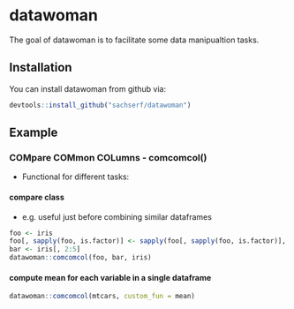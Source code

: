 # datawoman

The goal of datawoman is to facilitate some data manipualtion tasks.

## Installation

You can install datawoman from github via:

```R
devtools::install_github("sachserf/datawoman")
```

## Example

### COMpare COMmon COLumns - comcomcol()
- Functional for different tasks:

#### compare class
- e.g. useful just before combining similar dataframes 
```R
foo <- iris
foo[, sapply(foo, is.factor)] <- sapply(foo[, sapply(foo, is.factor)], as.character)
bar <- iris[, 2:5]
datawoman::comcomcol(foo, bar, iris)
```

#### compute mean for each variable in a single dataframe
```R
datawoman::comcomcol(mtcars, custom_fun = mean)
```
